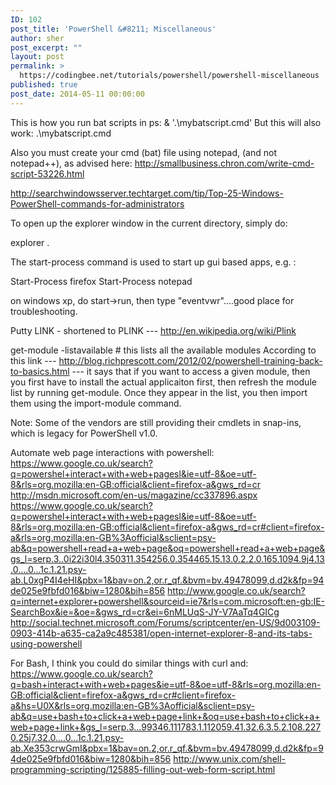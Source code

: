 ```yaml
---
ID: 102
post_title: 'PowerShell &#8211; Miscellaneous'
author: sher
post_excerpt: ""
layout: post
permalink: >
  https://codingbee.net/tutorials/powershell/powershell-miscellaneous
published: true
post_date: 2014-05-11 00:00:00
---
```





This is how you run bat scripts in ps:
& '.\mybatscript.cmd'
But this will also work:
.\mybatscript.cmd

Also you must create your cmd (bat) file using notepad, (and not notepad++), as advised here:
http://smallbusiness.chron.com/write-cmd-script-53226.html



http://searchwindowsserver.techtarget.com/tip/Top-25-Windows-PowerShell-commands-for-administrators
 
 
To open up the explorer window in the current directory, simply do:

explorer . 
 
 
 
 
The start-process command is used to start up gui based apps, e.g. :
 
Start-Process firefox
Start-Process notepad 
 
 
on windows xp, do start->run, then type "eventvwr"....good place for troubleshooting. 


Putty LINK - shortened to PLINK --- http://en.wikipedia.org/wiki/Plink




 
get-module -listavailable # this lists all the available modules
According to this link --- http://blog.richprescott.com/2012/02/powershell-training-back-to-basics.html --- it
says that if you want to access a given module, then you first have to install the actual applicaiton first, then 
refresh the module list by running get-module. Once they appear in the list, you then import them using the import-module command. 

Note: Some of the vendors are still providing their cmdlets in snap-ins, which is legacy for PowerShell v1.0. 


Automate web page interactions with powershell: 
https://www.google.co.uk/search?q=powershel+interact+with+web+pagesl&ie=utf-8&oe=utf-8&rls=org.mozilla:en-GB:official&client=firefox-a&gws_rd=cr
http://msdn.microsoft.com/en-us/magazine/cc337896.aspx
https://www.google.co.uk/search?q=powershel+interact+with+web+pagesl&ie=utf-8&oe=utf-8&rls=org.mozilla:en-GB:official&client=firefox-a&gws_rd=cr#client=firefox-a&rls=org.mozilla:en-GB%3Aofficial&sclient=psy-ab&q=powershell+read+a+web+page&oq=powershell+read+a+web+page&gs_l=serp.3..0i22i30l4.350311.354256.0.354465.15.13.0.2.2.0.165.1094.9j4.13.0....0...1c.1.21.psy-ab.L0xgP4I4eHI&pbx=1&bav=on.2,or.r_qf.&bvm=bv.49478099,d.d2k&fp=94de025e9fbfd016&biw=1280&bih=856 
http://www.google.co.uk/search?q=internet+explorer+powershell&sourceid=ie7&rls=com.microsoft:en-gb:IE-SearchBox&ie=&oe=&gws_rd=cr&ei=6nMLUqS-JY-V7AaTq4GICg
http://social.technet.microsoft.com/Forums/scriptcenter/en-US/9d003109-0903-414b-a635-ca2a9c485381/open-internet-explorer-8-and-its-tabs-using-powershell

For Bash, I think you could do similar things with curl and:
https://www.google.co.uk/search?q=bash+interact+with+web+pages&ie=utf-8&oe=utf-8&rls=org.mozilla:en-GB:official&client=firefox-a&gws_rd=cr#client=firefox-a&hs=U0X&rls=org.mozilla:en-GB%3Aofficial&sclient=psy-ab&q=use+bash+to+click+a+web+page+link+&oq=use+bash+to+click+a+web+page+link+&gs_l=serp.3...99346.111783.1.112059.41.32.6.3.5.2.108.2270.25j7.32.0....0...1c.1.21.psy-ab.Xe353crwGmI&pbx=1&bav=on.2,or.r_qf.&bvm=bv.49478099,d.d2k&fp=94de025e9fbfd016&biw=1280&bih=856
http://www.unix.com/shell-programming-scripting/125885-filling-out-web-form-script.html